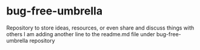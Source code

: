 # bug-free-umbrella
Repository to store ideas, resources, or even share and discuss things with others
I am adding another line to the readme.md file under bug-free-umbrella repository
